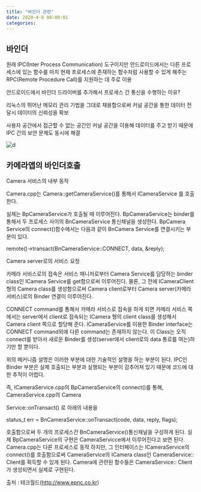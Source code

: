 ```yaml
---
title: "바인더 관련"
date: 2020-4-8 00:00:01
categories:
---
```










## 바인더

원래 IPC(Inter Process Communication) 도구이지만 안드로이드에서는 다른 프로세스에 있는 함수를 마치 현재 프로세스에 존재하는 함수처럼 사용할 수 있게 해주는 RPC(Remote Procedure Call)를 지원하는 데 주로 이용

안드로이드에서 바인더 드라이버를 추가해서 프로세스 간 통신을 수행하는 이유? 

리눅스의 뛰어난 메모리 관리 기법을 그대로 채용함으로써 커널 공간을 통한 데이터 전달시 데이터의 신뢰성을 확보

사용자 공간에서 접근할 수 없는 공간인 커널 공간을 이용해 데이터를 주고 받기 때문에 IPC 간의 보안 문제도 동시에 해결




![d](https://d2.naver.com/content/images/2015/06/helloworld-47656-7.png)  

















## 카메라앱의 바인더호출



Camera 서비스의 내부 동작

Camera.cpp는 Camera::getCameraService()를 통해서 ICameraService 를 호출한다.

실제는 BpCameraService가 호출될 때 이루어진다. BpCameraService는 binder를 통해서 두 프로세스 사이의 BnCameraService 통신채널을 생성한다. BpCamera Service의 connect()함수에서는 다음과 같이 BnCamera Service를 연결시키는 부분이 있다.



remote()->transact(BnCameraService::CONNECT, data, &reply);





Camera server로의 서비스 요청

카메라 서비스로의 접속은 서비스 매니저로부터 Camera Service를 담당하는 binder class인 ICamera Service를 get함으로써 이루어진다. 물론, 그 전에 ICameraClient 형의 Camera class를 생성함으로써 Camera client로부터 Camera server(카메라 서비스)로의 Binder 연결이 이루어진다.



CONNECT command를 통해서 카메라 서비스로 접속을 하게 되면 카메라 서비스 쪽에서는 server에서 client로 접속되는 ICamera 형의 client class를 생성해서 Camera client 쪽으로 할당해 준다. ICameraService를 이용한 Binder interface는 CONNECT command외에 다른 command는 존재하지 않는다. 이 Class는 오직 connect를 받아서 새로운 Binder를 생성(server에서 client로의 data 통로를 여는)하기만 할 뿐이다.



위의 메커니즘 설명은 이러한 부분에 대한 기술적인 설명을 하는 부분이 된다. IPC인 Binder 부분은 실제 호출되는 부분과 실행되는 부분이 감추어져 있기 때문에 코드에 대한 추적이 어렵다.

즉, ICameraService.cpp의 BpCameraService의 connect()를 통해, CameraService.cpp의 Camera



Service::onTransact() 로 아래의 내용을



status_t err = BnCameraService::onTransact(code, data, reply, flags);



호출함으로써 두 개의 프로세스간 BnCameraService()통신채널을 구성하게 된다. 실제 BpCameraService의 구현은 CameraServicce에서 이루어진다고 보면 된다. Camera.cpp는 다른 프로세스로 동작 하지만, 그 인터페이스는 ICameraService의 connect()를 호출함으로써 CameraService의 ICamera class인 CameraService:: Client를 획득할 수 있게 된다. Camera에 관련된 함수들은 CameraService:: Client 가 생성되면서 실제로 구현된다.





출처 : 테크월드(http://www.epnc.co.kr)



